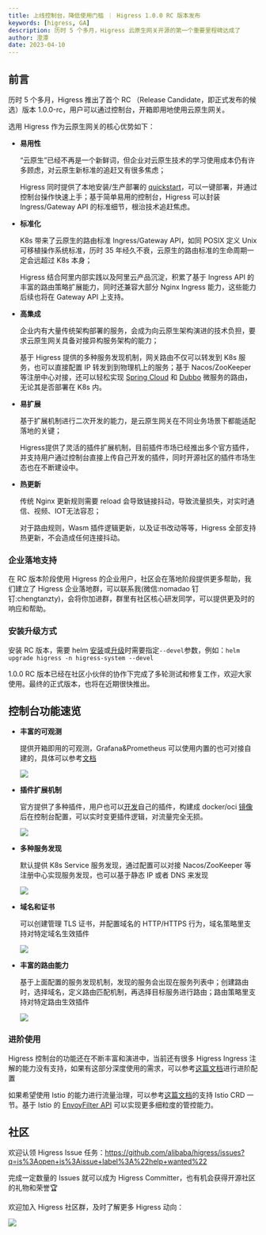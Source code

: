 ```yaml
---
title: 上线控制台，降低使用门槛 ｜ Higress 1.0.0 RC 版本发布
keywords: [higress, GA]
description: 历时 5 个多月，Higress 云原生网关开源的第一个重要里程碑达成了
author: 澄潭
date: 2023-04-10
---
```


## 前言

历时 5 个多月，Higress 推出了首个 RC （Release Candidate，即正式发布的候选）版本 1.0.0-rc，用户可以通过控制台，开箱即用地使用云原生网关。

选用 Higress 作为云原生网关的核心优势如下：

- **易用性**

  “云原生”已经不再是一个新鲜词，但企业对云原生技术的学习使用成本仍有许多顾虑，对云原生新标准的追赶又有很多焦虑；

  Higress 同时提供了本地安装/生产部署的 [quickstart](https://higress.io/zh-cn/docs/user/quickstart)，可以一键部署，并通过控制台操作快速上手；基于简单易用的控制台，Higress 可以封装 Ingress/Gateway API 的标准细节，根治技术追赶焦虑。

- **标准化**

  K8s 带来了云原生的路由标准 Ingress/Gateway API，如同 POSIX 定义 Unix 可移植操作系统标准，历时 35 年经久不衰，云原生的路由标准的生命周期一定会远超过 K8s 本身；

  Higress 结合阿里内部实践以及阿里云产品沉淀，积累了基于 Ingress API 的丰富的路由策略扩展能力，同时还兼容大部分 Nginx Ingress 能力，这些能力后续也将在 Gateway API 上支持。

- **高集成**

  企业内有大量传统架构部署的服务，会成为向云原生架构演进的技术负担，要求云原生网关具备对接异构服务架构的能力；

  基于 Higress 提供的多种服务发现机制，网关路由不仅可以转发到 K8s 服务，也可以直接配置 IP 转发到到物理机上的服务；基于 Nacos/ZooKeeper 等注册中心对接，还可以轻松实现 [Spring Cloud](https://higress.io/zh-cn/docs/user/spring-cloud) 和 [Dubbo](https://higress.io/zh-cn/docs/user/dubbo) 微服务的路由，无论其是否部署在 K8s 内。
  
- **易扩展**

  基于扩展机制进行二次开发的能力，是云原生网关在不同业务场景下都能适配落地的关键；
  
  Higress提供了灵活的插件扩展机制，目前插件市场已经推出多个官方插件，并支持用户通过控制台直接上传自己开发的插件，同时开源社区的插件市场生态也在不断建设中。
  
  
- **热更新**

  传统 Nginx 更新规则需要 reload 会导致链接抖动，导致流量损失，对实时通信、视频、IOT无法容忍；

  对于路由规则，Wasm 插件逻辑更新，以及证书改动等等，Higress 全部支持热更新，不会造成任何连接抖动。


### 企业落地支持

在 RC 版本阶段使用 Higress 的企业用户，社区会在落地阶段提供更多帮助，我们建立了 Higress 企业落地群，可以联系我(微信:nomadao 钉钉:chengtanzty)，会将你加进群，群里有社区核心研发同学，可以提供更及时的响应和帮助。


### 安装升级方式

安装 RC 版本，需要 helm [安装](https://higress.io/zh-cn/docs/user/quickstart)或[升级](https://higress.io/zh-cn/docs/ops/upgrade)时需要指定`--devel`参数，例如：`helm upgrade higress -n higress-system --devel`

1.0.0 RC 版本已经在社区小伙伴的协作下完成了多轮测试和修复工作，欢迎大家使用。最终的正式版本，也将在近期很快推出。


## 控制台功能速览

- **丰富的可观测**

  提供开箱即用的可观测，Grafana&Prometheus 可以使用内置的也可对接自建的，具体可以参考[文档](https://higress.io/zh-cn/docs/user/prometheus)

  ![](https://img.alicdn.com/imgextra/i1/O1CN016n7gBU1UCnrfOBOZC_!!6000000002482-1-tps-1778-1012.gif)
    

- **插件扩展机制**

  官方提供了多种插件，用户也可以[开发](https://higress.io/zh-cn/docs/user/wasm-go)自己的插件，构建成 docker/oci [镜像](https://higress.io/zh-cn/docs/plugins/custom)后在控制台配置，可以实时变更插件逻辑，对流量完全无损。

  ![](https://img.alicdn.com/imgextra/i2/O1CN01t7XqQB1s6R8cM5ZRS_!!6000000005717-1-tps-1778-1012.gif)


- **多种服务发现**

  默认提供 K8s Service 服务发现，通过配置可以对接 Nacos/ZooKeeper 等注册中心实现服务发现，也可以基于静态 IP 或者 DNS 来发现

  ![](https://img.alicdn.com/imgextra/i2/O1CN0142CxRS1of0ZKg5soq_!!6000000005251-1-tps-1778-1012.gif)
    

- **域名和证书**

  可以创建管理 TLS 证书，并配置域名的 HTTP/HTTPS 行为，域名策略里支持对特定域名生效插件

  ![](https://img.alicdn.com/imgextra/i4/O1CN01eQhgZD1ggMonjdj9u_!!6000000004171-1-tps-1778-1012.gif)


- **丰富的路由能力**

  基于上面配置的服务发现机制，发现的服务会出现在服务列表中；创建路由时，选择域名，定义路由匹配机制，再选择目标服务进行路由；路由策略里支持对特定路由生效插件

  ![](https://img.alicdn.com/imgextra/i3/O1CN01lExhus1IvR4Q8kGmY_!!6000000000955-1-tps-1778-1012.gif)


### 进阶使用

Higress 控制台的功能还在不断丰富和演进中，当前还有很多 Higress Ingress 注解的能力没有支持，如果有这部分深度使用的需求，可以参考[这篇文档](https://higress.io/zh-cn/docs/user/annotation-use-case)进行进阶配置

如果希望使用 Istio 的能力进行流量治理，可以参考[这篇文档](https://higress.io/zh-cn/docs/ops/deploy-by-helm)的支持 Istio CRD 一节。基于 Istio 的 [EnvoyFilter API](https://istio.io/latest/docs/reference/config/networking/envoy-filter/) 可以实现更多细粒度的管控能力。



## 社区

欢迎认领 Higress Issue 任务：https://github.com/alibaba/higress/issues?q=is%3Aopen+is%3Aissue+label%3A%22help+wanted%22

完成一定数量的 Issues 就可以成为 Higress Committer，也有机会获得开源社区的礼物和荣誉🏆

欢迎加入 Higress 社区群，及时了解更多 Higress 动向：

![](https://img.alicdn.com/imgextra/i2/O1CN0171Hg8d1XMMz4eFo3b_!!6000000002909-0-tps-720-405.jpg)
